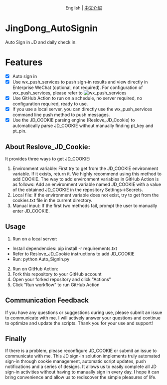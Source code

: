 
<p align="center">
    English | <a href="./README_CN.md">中文介绍</a>
</p>

# JingDong_AutoSignin
Auto Sign in JD and daily check in.
# Features
- [x] Auto sign in
- [x] Use wx_push_services to push sign-in results and view directly in Enterprise WeChat (optional, not required). For configuration of wx_push_services, please refer to ![wx_push_services](https://github.com/IronManStank/WX-Push-Services)
- [x] Use GitHub Action to run on a schedule, no server required, no configuration required, ready to use. 
- [x] If you use a local server, you can directly use the wx_push_services command line push method to push messages.
- [x] Use the JD_COOKIE parsing engine (Reslove_JD_Cookie) to automatically parse JD_COOKIE without manually finding pt_key and pt_pin.
## About Reslove_JD_Cookie:
It provides three ways to get JD_COOKIE:
1. Environment variable: First try to get from the JD_COOKIE environment variable. If it exists, return it. We highly recommend using this method to add COOKIE. 
The way to add environment variables in GitHub Action is as follows:
Add an environment variable named JD_COOKIE with a value of the obtained JD_COOKIE in the repository Settings->Secrets.
2. Local file: If the environment variable does not exist, try to get from the cookies.txt file in the current directory. 
3. Manual input: If the first two methods fail, prompt the user to manually enter JD_COOKIE.
## Usage
1. Run on a local server:
- Install dependencies: 
pip install -r requirements.txt
- Refer to Reslove_JD_Cookie instructions to add JD_COOKIE
- Run: 
python Auto_SignIn.py
2. Run on GitHub Action: 
1. Fork this repository to your GitHub account 
2. Open your forked repository and click "Actions" 
3. Click "Run workflow" to run GitHub Action 
## Communication Feedback
If you have any questions or suggestions during use, please submit an issue to communicate with me. 
I will actively answer your questions and continue to optimize and update the scripts. Thank you for your use and support!
## Finally 
If there is a problem, please reconfigure JD_COOKIE or submit an issue to communicate with me. 
This JD sign-in solution implements truly automated sign-in through cookie management, automatic script updates, push notifications and a series of designs. It allows us to easily complete all JD sign-in activities without having to manually sign in every day. 
I hope it can bring convenience and allow us to rediscover the simple pleasures of life.